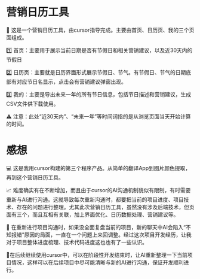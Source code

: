 # 营销日历工具

📅 这是一个营销日历工具，由cursor指导完成。主要由首页、日历页、我的三个页面组成。

1️⃣ 首页：主要用于展示当前日期是否有节假日和相关营销建议，以及近30天内的节假日

2️⃣ 日历页：主要就是日历界面形式展示节假日、节气。有节假日、节气的日期底部有对应节日名显示，点击会有营销建议弹窗出现。

3️⃣ 我的：主要是导出未来一年的所有节日信息，包括节日描述和营销建议，生成CSV文件供下载使用。

⚠ 注意：此处“近30天内”、“未来一年”等时间词指的是从浏览页面当天开始计算的时间。

# 感想

💻 这是我用cursor构建的第三个程序产品。从简单的翻译App到图片颜色提取，再到这个营销日历工具。

📈 难度确实有在不断增加，而且由于cursor的AI沟通机制貌似有限制，有时需要重新与AI进行沟通。这就导致每次重新沟通时，都要把当前的项目进度、项目技术、存在的问题进行整理。尤其此次营销日历工具，虽然没有涉及后端技术，但页面有三个，而且互相有关联，加上界面优化、日历数据处理、营销建议等。

🧐 在重新进行项目沟通时，如果没全面复盘当前的项目，新的聊天中AI会陷入“不知报错”原因的局面，一直在一个问题上来回调整。经过这次项目开发经历，让我对于项目整体进度梳理、技术代码进度这也也有了一些认识。

🤖在后续继续使用cursor中，可以在阶段性开发结束时，让AI重新整理一下当前项目情况，这样可以在后续项目中尽可能清晰与新的AI进行沟通，保证开发顺利进行。